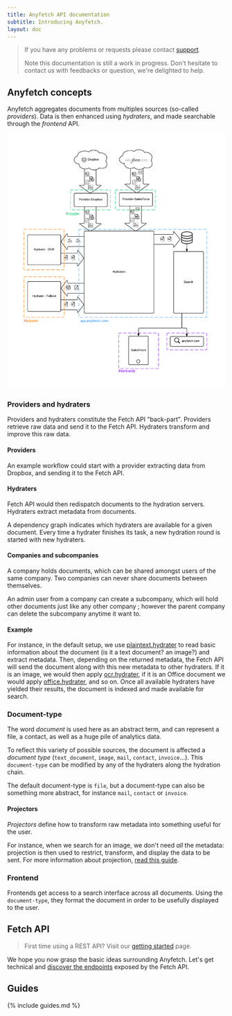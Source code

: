 ```yaml
---
title: Anyfetch API documentation
subtitle: Introducing Anyfetch.
layout: doc
---
```


> If you have any problems or requests please contact [support](mailto:support@anyfetch.com).
> 
> Note this documentation is still a work in progress. Don't hesitate to contact us with feedbacks or question, we're delighted to help.

Anyfetch concepts
----------------
Anyfetch aggregates documents from multiples sources (so-called *providers*). Data is then enhanced using *hydraters*, and made searchable through the *frontend* API.

![Anyfetch workflow](/images/workflow.png)

### Providers and hydraters
Providers and hydraters constitute the Fetch API "back-part".
Providers retrieve raw data and send it to the Fetch API.
Hydraters transform and improve this raw data.

#### Providers
An example workflow could start with a provider extracting data from Dropbox, and sending it to the Fetch API.

#### Hydraters
Fetch API would then redispatch documents to the hydration servers.
Hydraters extract metadata from documents.

A dependency graph indicates which hydraters are available for a given document.
Every time a hydrater finishes its task, a new hydration round is started with new hydraters.

#### Companies and subcompanies
A company holds documents, which can be shared amongst users of the same company. Two companies can never share documents between themselves.

An admin user from a company can create a subcompany, which will hold other documents just like any other company ; however the parent company can delete the subcompany anytime it want to.

#### Example
For instance, in the default setup, we use [plaintext.hydrater](https://github.com/Papiel/plaintext.hydrater.anyfetch.com) to read basic information about the document (is it a text document? an image?) and extract metadata. Then, depending on the returned metadata, the Fetch API will send the document along with this new metadata to other hydraters. If it is an image, we would then apply [ocr.hydrater](https://github.com/Papiel/ocr.hydrater.anyfetch.com), if it is an Office document we would apply [office.hydrater](https://github.com/Papiel/office.hydrater.anyfetch.com), and so on.
Once all available hydraters have yielded their results, the document is indexed and made available for search.

### Document-type
The word *document* is used here as an abstract term, and can represent a file, a contact, as well as a huge pile of analytics data.

To reflect this variety of possible sources, the document is affected a *document type* (`text_document`, `image`, `mail`, `contact`, `invoice`...).
This `document-type` can be modified by any of the hydraters along the hydration chain.

The default document-type is `file`, but a document-type can also be something more abstract, for instance `mail`, `contact` or `invoice`.

#### Projectors
*Projectors* define how to transform raw metadata into something useful for the user.

For instance, when we search for an image, we don't need *all* the metadata: projection is then used to restrict, transform, and display the data to be sent. For more information about projection, [read this guide](/guides/concepts/projection.html).

### Frontend
Frontends get access to a search interface across all documents.
Using the `document-type`, they format the document in order to be usefully displayed to the user.

Fetch API
--------------
> First time using a REST API? Visit our [getting started](/getting-started.html) page.

We hope you now grasp the basic ideas surrounding Anyfetch. Let's get technical and [discover the endpoints](/endpoints) exposed by the Fetch API.

Guides
------
{% include guides.md %}
